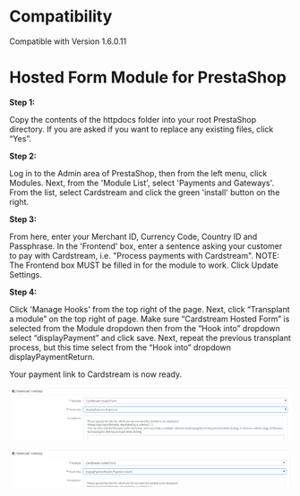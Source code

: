 Compatibility
=================================

Compatible with Version 1.6.0.11

Hosted Form Module for PrestaShop
=================================


**Step 1:**

Copy the contents of the httpdocs folder into your root PrestaShop directory. If you
are asked if you want to replace any existing files, click “Yes”.

**Step 2:**

Log in to the Admin area of PrestaShop, then from the left menu, click Modules. Next, from the 'Module List', select 'Payments and Gateways'. From the list, select Cardstream and click the green 'install' button on the right.

**Step 3:**

From here, enter your Merchant ID, Currency Code, Country ID and Passphrase. In the 'Frontend' box, enter a sentence asking your customer to pay with Cardstream, i.e. "Process payments with Cardstream". 
NOTE: The Frontend box MUST be filled in for the module to work. Click Update Settings. 

**Step 4:**

Click 'Manage Hooks' from the top right of the page. Next, click “Transplant a module” on the top right of page. Make sure “Cardstream Hosted Form” is selected from the Module dropdown then from the “Hook into” dropdown select “displayPayment” and click save. Next, repeat the previous transplant process, but this time select from the “Hook into” dropdown displayPaymentReturn.

Your payment link to Cardstream is now ready. 

![prestashop display payment hook](/images/cardstream-hook-1.png)

![prestashop action payment confirmation](/images/cardstream-hook-payment-2.png)
